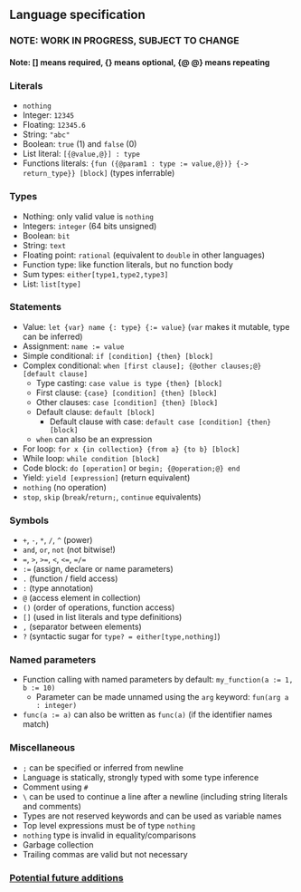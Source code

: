 ## Language specification
### NOTE: WORK IN PROGRESS, SUBJECT TO CHANGE
#### Note: [] means required, {} means optional, {@ @} means repeating

### Literals

- `nothing`
- Integer: `12345`
- Floating: `12345.6`
- String: `"abc"`
- Boolean: `true` (1) and `false` (0)
- List literal: `[{@value,@}] : type`
- Functions literals: `{fun ({@param1 : type := value,@})} {-> return_type}} [block]` (types inferrable)

### Types
- Nothing: only valid value is `nothing`
- Integers: `integer` (64 bits unsigned)
- Boolean: `bit`
- String: `text`
- Floating point: `rational` (equivalent to `double` in other languages)
- Function type: like function literals, but no function body
- Sum types: `either[type1,type2,type3]`
- List: `list[type]`

### Statements
- Value: `let {var} name {: type} {:= value}` (`var` makes it mutable, type can be inferred)
- Assignment: `name := value`
- Simple conditional: `if [condition] {then} [block]`
- Complex conditional: `when [first clause]; {@other clauses;@} [default clause]`
    - Type casting: `case value is type {then} [block]`
    - First clause: `{case} [condition] {then} [block]`
    - Other clauses: `case [condition] {then} [block]`
    - Default clause: `default [block]`
      - Default clause with case: `default case [condition] {then} [block]`
    - `when` can also be an expression
- For loop: `for x {in collection} {from a} {to b} [block]`
- While loop: `while condition [block]`
- Code block: `do [operation]` or `begin; {@operation;@} end`
- Yield: `yield [expression]` (return equivalent)
- `nothing` (no operation)
- `stop`, `skip` (`break`/`return;`, `continue` equivalents)

### Symbols
- `+`, `-`, `*`, `/`, `^` (power)
- `and`, `or`, `not` (not bitwise!)
- `=`, `>`, `>=`, `<`, `<=`, `=/=`
- `:=` (assign, declare or name parameters)
- `.` (function / field access)
- `:` (type annotation)
- `@` (access element in collection)
- `()` (order of operations, function access)
- `[]` (used in list literals and type definitions)
- `,` (separator between elements)
- `?` (syntactic sugar for `type? = either[type,nothing]`)

### Named parameters
- Function calling with named parameters by default: `my_function(a := 1, b := 10)`
    - Parameter can be made unnamed using the `arg` keyword: `fun(arg a : integer)`
- `func(a := a)` can also be written as `func(a)` (if the identifier names match)

### Miscellaneous
- `;` can be specified or inferred from newline
- Language is statically, strongly typed with some type inference
- Comment using `#`
- `\` can be used to continue a line after a newline (including string literals and comments)
- Types are not reserved keywords and can be used as variable names
- Top level expressions must be of type `nothing`
- `nothing` type is invalid in equality/comparisons
- Garbage collection
- Trailing commas are valid but not necessary

### [Potential future additions](future.md)

